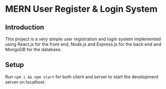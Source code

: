 # MERN User Register & Login System

## Introduction
This project is a very simple user registration and login system implemented using React.js for the front end, Node.js and Express.js for the back end and MongoDB for the database. 

## Setup
Run ```npm i && npm start``` for both client and server to start the development server on localhost.

